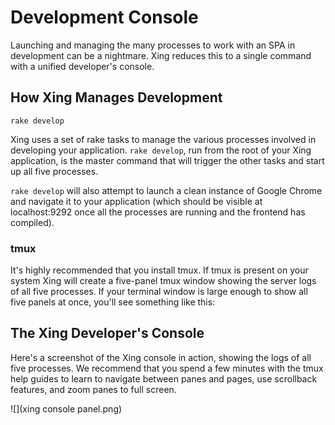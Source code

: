 # Development Console

Launching and managing the many processes to work with an SPA in development can be a nightmare.  Xing reduces this to a single command with a unified developer's console.

## How Xing Manages Development

```rake develop```

Xing uses a set of rake tasks to manage the various processes involved in developing your application. ```rake develop```, run from the root of your Xing application, is the master command that will trigger the other tasks and start up all five processes.

```rake develop``` will also attempt to launch a clean instance of Google Chrome and navigate it to your application (which should be visible at localhost:9292 once all the processes are running and the frontend has compiled).

### tmux

It's highly recommended that you install tmux. If tmux is present on your system Xing will create a five-panel tmux window showing the server logs of all five processes.  If your terminal window is large enough to show all five panels at once, you'll see something like this:

## The Xing Developer's Console

Here's a screenshot of the Xing console in action, showing the logs of all five processes. We recommend that you spend a few minutes with the tmux help guides to learn to navigate between panes and pages, use scrollback features, and zoom panes to full screen.

![](xing console panel.png)